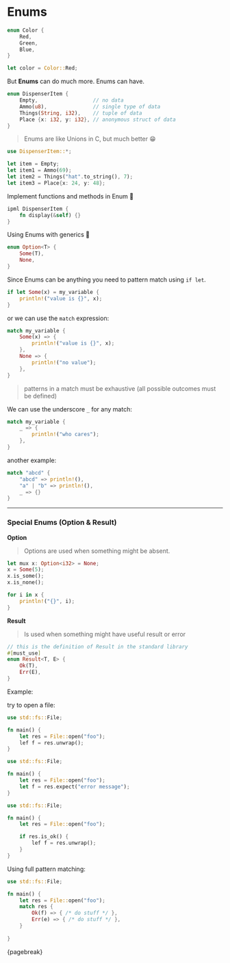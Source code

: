 # Enums

```rust
enum Color {
	Red,
	Green,
	Blue,
}

let color = Color::Red;
```


But **Enums** can do much more. Enums can have.

```rust
enum DispenserItem {
	Empty,                  // no data
	Ammo(u8),               // single type of data
	Things(String, i32),    // tuple of data
	Place {x: i32, y: i32}, // anonymous struct of data
}
```

> Enums are like Unions in C, but much better 😁️


```rust
use DispenserItem::*;

let item = Empty;
let item1 = Ammo(69);
let item2 = Things("hat".to_string(), 7);
let item3 = Place{x: 24, y: 48};
```


Implement functions and methods in Enum 🤯️

```rust
ipml DispenserItem {
	fn display(&self) {}
}
```


Using Enums with generics 🤯️

```rust
enum Option<T> {
	Some(T),
	None,
}
```


Since Enums can be anything you need to pattern match using `if let`.

```rust
if let Some(x) = my_variable {
	println!("value is {}", x);
}
```

or we can use the `match` expression:

```rust
match my_variable {
	Some(x) => {
		println!("value is {}", x);
	},
	None => {
		println!("no value");
	},
}
```

> patterns in a match must be exhaustive (all possible outcomes must be defined)

We can use the underscore `_` for any match:

```rust
match my_variable {
	_ => {
		println!("who cares");
	},
}
```

another example:

```rust
match "abcd" {
	"abcd" => println!(),
	"a" | "b" => println!(),
	_ => {}
}
```

----

### Special Enums (Option & Result)


**Option**
> Options are used when something might be absent.


```rust
let mux x: Option<i32> = None;
x = Some(5);
x.is_some();
x.is_none();

for i in x {
	println!("{}", i);
}
```


**Result**
> Is used when something might have useful result or error


```rust
// this is the definition of Result in the standard library
#[must_use]
enum Result<T, E> {
	Ok(T),
	Err(E),
}
```


Example:

try to open a file:

```rust
use std::fs::File;

fn main() {
	let res = File::open("foo");
	lef f = res.unwrap();
}
```


```rust
use std::fs::File;

fn main() {
	let res = File::open("foo");
	let f = res.expect("error message");
}
```


```rust
use std::fs::File;

fn main() {
	let res = File::open("foo");

	if res.is_ok() {
		lef f = res.unwrap();	
	}
}
```


Using full pattern matching:

```rust
use std::fs::File;

fn main() {
	let res = File::open("foo");
	match res {
		Ok(f) => { /* do stuff */ },
		Err(e) => { /* do stuff */ },
	}
	
}
```

{pagebreak}
